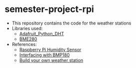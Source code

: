 # semester-project-rpi
* This repository contains the code for the weather stations
* Libraries used:
  * [Adafruit_Python_DHT](https://github.com/adafruit/Adafruit_Python_DHT)
  * [BME280](https://github.com/BoschSensortec/BME280_driver)
* References:
  * [Raspberry Pi Humidity Sensor](https://pimylifeup.com/raspberry-pi-humidity-sensor-dht22/)
  * [Interfacing with BMP180](https://kitflix.com/raspberrypi-bmp180-python/)
  * [Build your own weather station](https://projects.raspberrypi.org/en/projects/build-your-own-weather-station/2)
